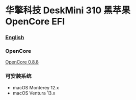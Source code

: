 # 华擎科技 DeskMini 310 黑苹果 OpenCore EFI

### [English](README.md)

### OpenCore

[OpenCore 0.8.8](https://github.com/acidanthera/OpenCorePkg)

### 可安装系统

- macOS Monterey 12.x 
- macOS Ventura  13.x 
